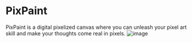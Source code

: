 # PixPaint
PixPaint is a digital pixelized canvas where you can unleash your pixel art skill and make your thoughts come real in pixels.
![image](https://github.com/RahulYavvari/PixPaint/assets/88090422/139c4725-cf54-443e-9dcc-4275d4ba031f)
